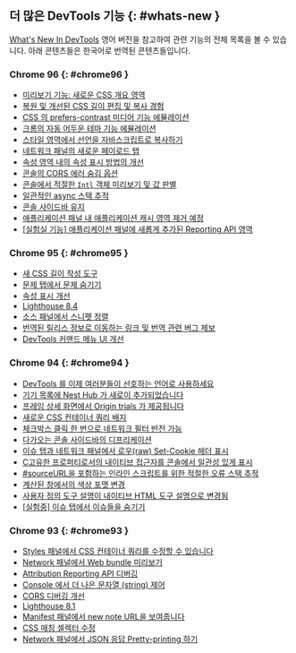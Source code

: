 ## 더 많은 DevTools 기능 {: #whats-new }
<a href="/tags/new-in-devtools/" translate="no">What's New In DevTools</a> 영어 버전을 참고하여 관련 기능의 전체 목록을 볼 수 있습니다. 아래 콘텐츠들은 한국어로 번역된 콘텐츠들입니다.

<!-- ### Chrome 97 {: #chrome97 }
* [Preview feature: New Recorder panel](/ko/blog/new-in-devtools-97/#recorder)
* [Refresh device list in Device Mode](/ko/blog/new-in-devtools-97/#device)
* [Autocomplete with Edit as HTML](/ko/blog/new-in-devtools-97/#code-completion)
* [Improved code debugging experience](/ko/blog/new-in-devtools-97/#debugging)
* [Syncing DevTools settings across devices](/ko/blog/new-in-devtools-97/#sync) -->

### Chrome 96 {: #chrome96 }
* [미리보기 기능: 새로운 CSS 개요 영역](/ko/blog/new-in-devtools-96/#css-overview)
* [복원 및 개선된 CSS 길이 편집 및 복사 경험](/ko/blog/new-in-devtools-96/#length)
* [CSS 의 prefers-contrast 미디어 기능 에뮬레이션](/ko/blog/new-in-devtools-96/#prefers-contrast)
* [크롬의 자동 어두운 테마 기능 에뮬레이션](/ko/blog/new-in-devtools-96/#auto-dark-mode)
* [스타일 영역에서 선언을 자바스크립트로 복사하기](/ko/blog/new-in-devtools-96/#copy-as-js)
* [네트워크 패널의 새로운 페이로드 탭](/ko/blog/new-in-devtools-96/#payload)
* [속성 영역 내의 속성 표시 방법의 개선](/ko/blog/new-in-devtools-96/#properties)
* [콘솔의 CORS 에러 숨김 옵션](/ko/blog/new-in-devtools-96/#hide-cors-errors)
* [콘솔에서 적절한 `Intl` 객체 미리보기 및 값 판별](/ko/blog/new-in-devtools-96/#intl)
* [일관적인 async 스택 추적](/ko/blog/new-in-devtools-96/#async)
* [콘솔 사이드바 유지](/ko/blog/new-in-devtools-96/#console-sidebar)
* [애플리케이션 패널 내 애플리케이션 캐시 영역 제거 예정](/ko/blog/new-in-devtools-96/#app-cache)
* [[실험실 기능] 애플리케이션 패널에 새롭게 추가된 Reporting API 영역](/ko/blog/new-in-devtools-96/#reporting-api)

### Chrome 95 {: #chrome95 }
* [새 CSS 길이 작성 도구](/ko/blog/new-in-devtools-95/#length)
* [문제 탭에서 문제 숨기기](/ko/blog/new-in-devtools-95/#hide-issues)
* [속성 표시 개선](/ko/blog/new-in-devtools-95/#properties)
* [Lighthouse 8.4](/ko/blog/new-in-devtools-95/#lighthouse)
* [소스 패널에서 스니펫 정렬](/ko/blog/new-in-devtools-95/#snippets)
* [번역된 릴리스 정보로 이동하는 링크 및 번역 관련 버그 제보](/ko/blog/new-in-devtools-95/#localized)
* [DevTools 커맨드 메뉴 UI 개선](/ko/blog/new-in-devtools-95/#command-menu)

### Chrome 94 {: #chrome94 }

* [DevTools 를 이제 여러분들이 선호하는 언어로 사용하세요](/ko/blog/new-in-devtools-94/#localized)
* [기기 목록에 Nest Hub 가 새로이 추가되었습니다](/ko/blog/new-in-devtools-94/#nest-hub)
* [프레임 상세 화면에서 Origin trials 가 제공됩니다](/ko/blog/new-in-devtools-94/#origin-trials)
* [새로운 CSS 컨테이너 쿼리 배지](/ko/blog/new-in-devtools-94/#container-queries)
* [체크박스 클릭 한 번으로 네트워크 필터 반전 가능](/ko/blog/new-in-devtools-94/#nvert-network-filter)
* [다가오는 콘솔 사이드바의 디프리케이션](/ko/blog/new-in-devtools-94/#deprecated)
* [이슈 탭과 네트워크 패널에서 로우(raw) Set-Cookie 헤더 표시](/ko/blog/new-in-devtools-94/#raw-cookies)
* [C고유한 프로퍼티로서의 내이티브 접근자를 콘솔에서 일관성 있게 표시](/ko/blog/new-in-devtools-94/#native-accessors)
* [#sourceURL을 포함하는 인라인 스크립트를 위한 적절한 오류 스택 추적](/ko/blog/new-in-devtools-94/#inline-script)
* [계산된 창에서의 색상 포맷 변경](/ko/blog/new-in-devtools-94/#color-unit)
* [사용자 정의 도구 설명이 내이티브 HTML 도구 설명으로 변경됨](/ko/blog/new-in-devtools-94/#tooltip)
* [[실험중] 이슈 탭에서 이슈들을 숨기기](/ko/blog/new-in-devtools-94/#hide-issues)

### Chrome 93 {: #chrome93 }

* [Styles 패널에서 CSS 컨테이너 쿼리를 수정할 수 있습니다](/ko/blog/new-in-devtools-93/#container-queries)
* [Network 패널에서 Web bundle 미리보기](/ko/blog/new-in-devtools-93/#web-bundle)
* [Attribution Reporting API 디버깅](/ko/blog/new-in-devtools-93/#attribution-reporting)
* [Console 에서 더 나은 문자열 (string) 제어](/ko/blog/new-in-devtools-93/#string)
* [CORS 디버깅 개선](/ko/blog/new-in-devtools-93/#cors)
* [Lighthouse 8.1](/ko/blog/new-in-devtools-93/#lighthouse)
* [Manifest 패널에서 new note URL을 보여줍니다](/ko/blog/new-in-devtools-93/#new-note-url)
* [CSS 매칭 셀렉터 수정](/ko/blog/new-in-devtools-93/#matching-selectors)
* [Network 패널에서 JSON 응답 Pretty-printing 하기](/ko/blog/new-in-devtools-93/#pretty-print-json)
